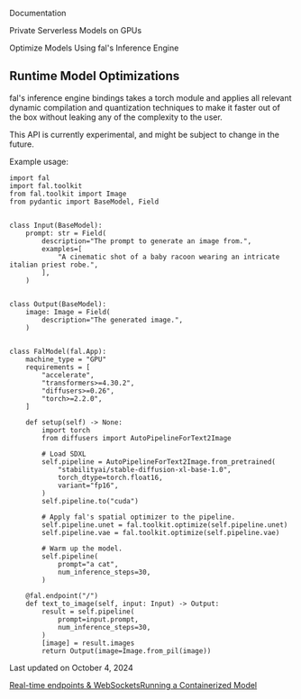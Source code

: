 Documentation

Private Serverless Models on GPUs

Optimize Models Using fal's Inference Engine

Runtime Model Optimizations[](#runtime-model-optimizations)
-----------------------------------------------------------

fal's inference engine bindings takes a torch module and applies all relevant dynamic compilation and quantization techniques to make it faster out of the box without leaking any of the complexity to the user.

This API is currently experimental, and might be subject to change in the future.

Example usage:

    import fal
    import fal.toolkit
    from fal.toolkit import Image
    from pydantic import BaseModel, Field


    class Input(BaseModel):
        prompt: str = Field(
            description="The prompt to generate an image from.",
            examples=[
                "A cinematic shot of a baby racoon wearing an intricate italian priest robe.",
            ],
        )


    class Output(BaseModel):
        image: Image = Field(
            description="The generated image.",
        )


    class FalModel(fal.App):
        machine_type = "GPU"
        requirements = [
            "accelerate",
            "transformers>=4.30.2",
            "diffusers>=0.26",
            "torch>=2.2.0",
        ]

        def setup(self) -> None:
            import torch
            from diffusers import AutoPipelineForText2Image

            # Load SDXL
            self.pipeline = AutoPipelineForText2Image.from_pretrained(
                "stabilityai/stable-diffusion-xl-base-1.0",
                torch_dtype=torch.float16,
                variant="fp16",
            )
            self.pipeline.to("cuda")

            # Apply fal's spatial optimizer to the pipeline.
            self.pipeline.unet = fal.toolkit.optimize(self.pipeline.unet)
            self.pipeline.vae = fal.toolkit.optimize(self.pipeline.vae)

            # Warm up the model.
            self.pipeline(
                prompt="a cat",
                num_inference_steps=30,
            )

        @fal.endpoint("/")
        def text_to_image(self, input: Input) -> Output:
            result = self.pipeline(
                prompt=input.prompt,
                num_inference_steps=30,
            )
            [image] = result.images
            return Output(image=Image.from_pil(image))

Last updated on October 4, 2024

[Real-time endpoints & WebSockets](/docs/private-serverless-models/real-time-endpoints "Real-time endpoints & WebSockets")[Running a Containerized Model](/docs/private-serverless-models/running-containerized-model "Running a Containerized Model")
